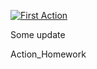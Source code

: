 [![First Action](https://github.com/Brytalisk/Action_Homework/actions/workflows/main.yml/badge.svg)](https://github.com/Brytalisk/Action_Homework/actions/workflows/main.yml)

Some update

Action_Homework
